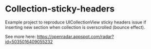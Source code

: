 # Collection-sticky-headers
Example project to reproduce UICollectionView sticky headers issue if inserting new section when collection is overscrolled (bounce effect).

See more here:
https://openradar.appspot.com/radar?id=5035016409055232
